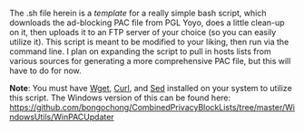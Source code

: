 The .sh file herein is a _template_ for a really simple bash script, which downloads the ad-blocking PAC file from PGL Yoyo, does a little clean-up on it, then uploads it to an FTP server of your choice (so you can easily utilize it). This script is meant to be modified to your liking, then run via the command line. I plan on expanding the script to pull in hosts lists from various sources for generating a more comprehensive PAC file, but this will have to do for now.


**Note**: You must have [Wget](https://www.gnu.org/software/wget/), [Curl](https://curl.haxx.se/), and [Sed](https://www.gnu.org/software/sed/manual/sed.html) installed on your system to utilize this script. The Windows version of this can be found here: https://github.com/bongochong/CombinedPrivacyBlockLists/tree/master/WindowsUtils/WinPACUpdater
